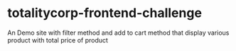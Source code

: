 # totalitycorp-frontend-challenge
An Demo site with filter method and add to cart method that display various product with total price of product
